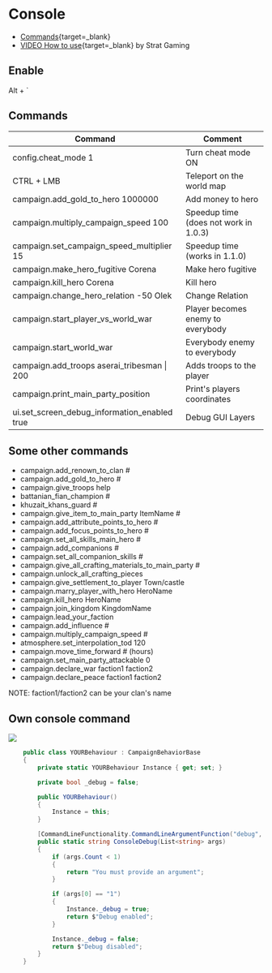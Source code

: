 # Console

 * [Commands](https://www.radiotimes.com/technology/gaming/bannerlord-cheats-codes-console-commands/){target=_blank}
 * [VIDEO How to use](https://www.youtube.com/watch?v=2WJcRFJmX0k){target=_blank} by Strat Gaming

## Enable

Alt + `

## Commands


| Command | Comment |
|---------|---------|
|config.cheat_mode 1| Turn cheat mode ON |
|CTRL + LMB | Teleport on the world map |
|campaign.add_gold_to_hero 1000000|Add money to hero|
|campaign.multiply_campaign_speed 100| Speedup time (does not work in 1.0.3)|
|campaign.set_campaign_speed_multiplier 15| Speedup time (works in 1.1.0)|
|campaign.make_hero_fugitive Corena|Make hero fugitive|
|campaign.kill_hero Corena|Kill hero|
|campaign.change_hero_relation -50 Olek|Change Relation|
|campaign.start_player_vs_world_war|Player becomes enemy to everybody|
|campaign.start_world_war|Everybody enemy to everybody|
|campaign.add_troops aserai_tribesman \| 200 | Adds troops to the player |
|campaign.print_main_party_position| Print's players coordinates |
|ui.set_screen_debug_information_enabled true| Debug GUI Layers|

## Some other commands

- campaign.add_renown_to_clan #
- campaign.add_gold_to_hero #
- campaign.give_troops help
- battanian_fian_champion #
- khuzait_khans_guard #
- campaign.give_item_to_main_party ItemName #
- campaign.add_attribute_points_to_hero #
- campaign.add_focus_points_to_hero #
- campaign.set_all_skills_main_hero #
- campaign.add_companions #
- campaign.set_all_companion_skills #
- campaign.give_all_crafting_materials_to_main_party #
- campaign.unlock_all_crafting_pieces
- campaign.give_settlement_to_player Town/castle
- campaign.marry_player_with_hero HeroName
- campaign.kill_hero HeroName
- campaign.join_kingdom KingdomName
- campaign.lead_your_faction
- campaign.add_influence #
- campaign.multiply_campaign_speed #
- atmosphere.set_interpolation_tod 120
- campaign.move_time_forward # (hours)
- campaign.set_main_party_attackable 0
- campaign.declare_war faction1 faction2
- campaign.declare_peace faction1 faction2

NOTE: faction1/faction2 can be your clan's name

## Own console command

![](/pics/Bk74f84.png)


``` cs
    public class YOURBehaviour : CampaignBehaviorBase
    {
        private static YOURBehaviour Instance { get; set; }

        private bool _debug = false;

        public YOURBehaviour()
        {
            Instance = this;
        }

        [CommandLineFunctionality.CommandLineArgumentFunction("debug", "custom")]
        public static string ConsoleDebug(List<string> args)
        {
            if (args.Count < 1)
            {
                return "You must provide an argument";
            }

            if (args[0] == "1")
            {
                Instance._debug = true;
                return $"Debug enabled";
            }

            Instance._debug = false;
            return $"Debug disabled";
        }
    }

```

